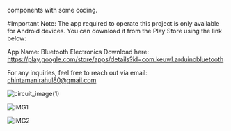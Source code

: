components with some coding.

#Important Note:
The app required to operate this project is only available for Android devices. You can download it from the Play Store using the link below:

App Name: Bluetooth Electronics
Download here: https://play.google.com/store/apps/details?id=com.keuwl.arduinobluetooth

For any inquiries, feel free to reach out via email:
chintamanirahul80@gmail.com

![circuit_image(1)](https://github.com/user-attachments/assets/f85ec554-28e1-4136-afae-93219d9bc209)

![IMG1](https://github.com/user-attachments/assets/f955eba1-2043-4cc6-b281-e734bbfca7dc)

![IMG2](https://github.com/user-attachments/assets/e32cf43f-f471-45e8-a9be-4bd45136addc)

